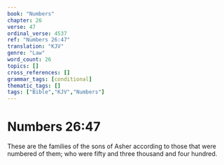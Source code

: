 ```yaml
---
book: "Numbers"
chapter: 26
verse: 47
ordinal_verse: 4537
ref: "Numbers 26:47"
translation: "KJV"
genre: "Law"
word_count: 26
topics: []
cross_references: []
grammar_tags: [conditional]
thematic_tags: []
tags: ["Bible","KJV","Numbers"]
---
```


# Numbers 26:47

These are the families of the sons of Asher according to those that were numbered of them; who were fifty and three thousand and four hundred.
